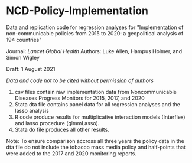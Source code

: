 # NCD-Policy-Implementation
Data and replication code for regression analyses for "Implementation of non-communicable policies from 2015 to 2020: a geopolitical analysis of 194 countries"

Journal: _Lancet Global Health_
Authors: Luke Allen, Hampus Holmer, and Simon Wigley                                                                                                  

Draft: 1 August 2021                                                                                                                                    

*Data and code not to be cited without permission of authors*

1. csv files contain raw implementation data from Noncommunicable Diseases Progress Monitors for 2015, 2017, and 2020
2. Stata dta file contains panel data for all regression analyses and the lasso analysis
3. R code produce results for multiplicative interaction models (Interflex) and lasso procedure (glmmLasso).
4. Stata do file produces all other results.

Note: To ensure comparison accross all three years the policy data in the dta file do not include the tobacco mass media policy and half-points that were added to the 2017 and 2020 monitoring reports.
